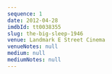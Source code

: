 ```yaml
---
sequence: 1
date: 2012-04-28
imdbId: tt0038355
slug: the-big-sleep-1946
venue: Landmark E Street Cinema
venueNotes: null
medium: null
mediumNotes: null
---
```


